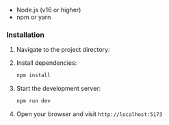 

- Node.js (v16 or higher)
- npm or yarn

### Installation

1. Navigate to the project directory:

2. Install dependencies:
   ```bash
   npm install
   ```

3. Start the development server:
   ```bash
   npm run dev
   ```

4. Open your browser and visit `http://localhost:5173`


